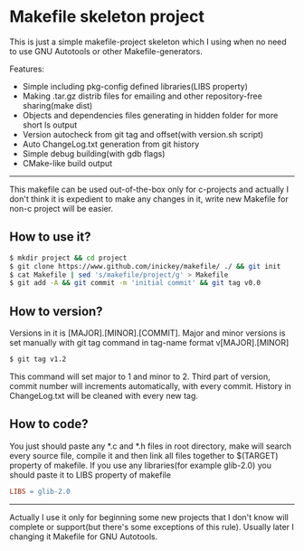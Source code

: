 # Makefile skeleton project

This is just a simple makefile-project skeleton which I using when
no need to use GNU Autotools or other Makefile-generators.

Features:

- Simple including pkg-config defined libraries(LIBS property)
- Making .tar.gz distrib files for emailing and other repository-free
  sharing(make dist)
- Objects and dependencies files generating in hidden folder for
  more short ls output
- Version autocheck from git tag and offset(with version.sh script)
- Auto ChangeLog.txt generation from git history
- Simple debug building(with gdb flags)
- CMake-like build output

---

This makefile can be used out-of-the-box only for c-projects and actually I
don't think it is expedient to make any changes in it, write new Makefile
for non-c project will be easier.

## How to use it?

```bash
$ mkdir project && cd project
$ git clone https://www.github.com/inickey/makefile/ ./ && git init
$ cat Makefile | sed 's/makefile/project/g' > Makefile
$ git add -A && git commit -m 'initial commit' && git tag v0.0
```

## How to version?

Versions in it is [MAJOR].[MINOR].[COMMIT]. Major and minor versions is
set manually with git tag command in tag-name format v[MAJOR].[MINOR]
```bash
$ git tag v1.2
```
This command will set major to 1 and minor to 2. Third part of version,
commit number will increments automatically, with every commit.
History in ChangeLog.txt will be cleaned with every new tag.

## How to code?

You just should paste any *.c and *.h files in root directory, make will
search every source file, compile it and then link all files together to
$(TARGET) property of makefile. If you use any libraries(for example
glib-2.0) you should paste it to LIBS property of makefile
```Makefile
LIBS = glib-2.0
```

---

Actually I use it only for beginning some new projects that I don't know
will complete or support(but there's some exceptions of this rule).
Usually later I changing it Makefile for GNU Autotools.
